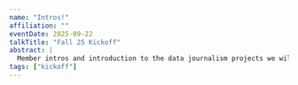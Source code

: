 ```yaml
---
name: "Intros!"
affiliation: ""
eventDate: 2025-09-22
talkTitle: "Fall 25 Kickoff"
abstract: |
  Member intros and introduction to the data journalism projects we will endeavour upon on later this semester.
tags: ["kickoff"]
---
```

